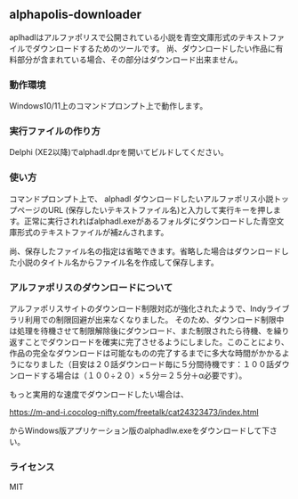 ## alphapolis-downloader
aplhadlはアルファポリスで公開されている小説を青空文庫形式のテキストファイルでダウンロードするためのツールです。
尚、ダウンロードしたい作品に有料部分が含まれている場合、その部分はダウンロード出来ません。

### 動作環境
Windows10/11上のコマンドプロンプト上で動作します。

### 実行ファイルの作り方
Delphi (XE2以降)でalphadl.dprを開いてビルドしてください。

### 使い方
コマンドプロンプト上で、
alphadl ダウンロードしたいアルファポリス小説トップページのURL (保存したいテキストファイル名)と入力して実行キーを押します。正常に実行されればalphadl.exeがあるフォルダにダウンロードした青空文庫形式のテキストファイルが補zんされます。

尚、保存したファイル名の指定は省略できます。省略した場合はダウンロードした小説のタイトル名からファイル名を作成して保存します。

### アルファポリスのダウンロードについて
アルファポリスサイトのダウンロード制限対応が強化されたようで、Indyライブラリ利用での制限回避が出来なくなりました。
そのため、ダウンロード制限中は処理を待機させて制限解除後にダウンロード、また制限されたら待機、を繰り返すことでダウンロードを確実に完了させるようにしました。このことにより、作品の完全なダウンロードは可能なものの完了するまでに多大な時間がかかるようになりました（目安は２０話ダウンロード毎に５分間待機です：１００話ダウンロードする場合は（１００÷２０）×５分＝２５分＋α必要です）。

もっと実用的な速度でダウンロードしたい場合は、

https://m-and-i.cocolog-nifty.com/freetalk/cat24323473/index.html

からWindows版アプリケーション版のalphadlw.exeをダウンロードして下さい。

### ライセンス
MIT
